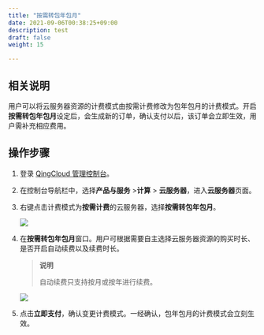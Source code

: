 ```yaml
---
title: "按需转包年包月"
date: 2021-09-06T00:38:25+09:00
description: test
draft: false
weight: 15

---
```


## 相关说明

用户可以将云服务器资源的计费模式由按需计费修改为包年包月的计费模式。开启**按需转包年包月**设定后，会生成新的订单，确认支付以后，该订单会立即生效，用户需补充相应费用。


## 操作步骤

1. 登录 [QingCloud 管理控制台](https://console.qingcloud.com/login)。

2. 在控制台导航栏中，选择**产品与服务** >**计算** > **云服务器**，进入**云服务器**页面。

3. 右键点击计费模式为**按需计费**的云服务器，选择**按需转包年包月**。

   ![](../_images/change2-1.png)
   
4. 在**按需转包年包月**窗口。用户可根据需要自主选择云服务器资源的购买时长、是否开启自动续费以及续费时长。

   > **说明**
   >
   > 自动续费只支持按月或按年进行续费。

   ![](../_images/change2-2.png)

5. 点击**立即支付**，确认变更计费模式。一经确认，包年包月的计费模式会立刻生效。